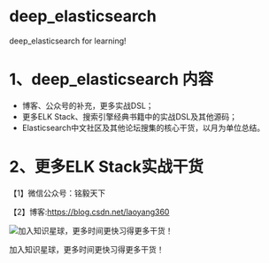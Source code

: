 # deep_elasticsearch
deep_elasticsearch for learning!

# 1、deep_elasticsearch 内容
- 博客、公众号的补充，更多实战DSL；
- 更多ELK Stack、搜索引擎经典书籍中的实战DSL及其他源码；
- Elasticsearch中文社区及其他论坛搜集的核心干货，以月为单位总结。



# 2、更多ELK Stack实战干货

【1】微信公众号：铭毅天下

【2】博客:https://blog.csdn.net/laoyang360

![加入知识星球，更多时间更快习得更多干货！](https://github.com/laoyang360/deep_elasticsearch/blob/master/20180308060649363.png)

加入知识星球，更多时间更快习得更多干货！
